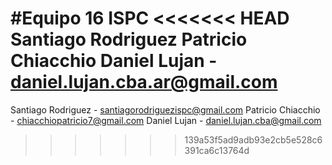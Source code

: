 #Equipo 16 ISPC
<<<<<<< HEAD
Santiago Rodriguez 
Patricio Chiacchio
Daniel Lujan - daniel.lujan.cba.ar@gmail.com
=======
Santiago Rodriguez - santiagorodriguezispc@gmail.com
Patricio Chiacchio - chiacchiopatricio7@gmail.com
Daniel Lujan - daniel.lujan.cba@gmail.com
>>>>>>> 139a53f5ad9adb93e2cb5e528c6391ca6c13764d

